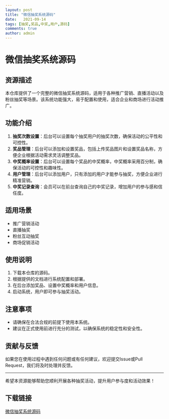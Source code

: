 ```yaml
---
layout: post
title: "微信抽奖系统源码"
date:   2021-09-14
tags: [抽奖,奖品,中奖,用户,源码]
comments: true
author: admin
---
```

# 微信抽奖系统源码

## 资源描述

本仓库提供了一个完整的微信抽奖系统源码，适用于各种推广营销、直播活动以及粉丝抽奖等场景。该系统功能强大，易于配置和使用，适合企业和商场进行活动推广。

## 功能介绍

1. **抽奖次数设置**：后台可以设置每个抽奖用户的抽奖次数，确保活动的公平性和可控性。
2. **奖品管理**：后台可以添加和设置奖品，包括上传奖品图片和设置奖品名称，方便企业根据活动需求灵活调整奖品。
3. **中奖概率设置**：后台可以设置每个奖品的中奖概率，中奖概率采用百分制，确保活动的可控性和趣味性。
4. **用户管理**：后台可以添加用户，只有添加的用户才能参与抽奖，方便企业进行精准营销。
5. **中奖记录查询**：会员可以在前台查询自己的中奖记录，增加用户的参与感和信任度。

## 适用场景

- 推广营销活动
- 直播抽奖
- 粉丝互动抽奖
- 商场促销活动

## 使用说明

1. 下载本仓库的源码。
2. 根据提供的文档进行系统配置和部署。
3. 在后台添加奖品、设置中奖概率和用户信息。
4. 启动系统，用户即可参与抽奖活动。

## 注意事项

- 请确保在合法合规的前提下使用本系统。
- 建议在正式使用前进行充分的测试，以确保系统的稳定性和安全性。

## 贡献与反馈

如果您在使用过程中遇到任何问题或有任何建议，欢迎提交Issue或Pull Request，我们将及时处理并反馈。

---

希望本资源能够帮助您顺利开展各种抽奖活动，提升用户参与度和活动效果！

## 下载链接

[微信抽奖系统源码](https://pan.quark.cn/s/8b1d9ac63747)